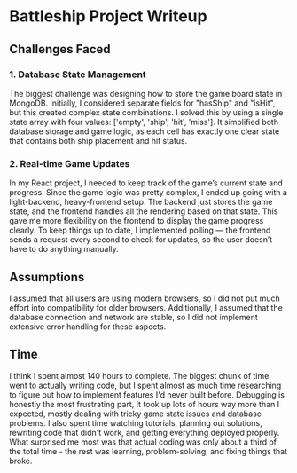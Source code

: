 # Battleship Project Writeup

## Challenges Faced

### 1. Database State Management
The biggest challenge was designing how to store the game board state in MongoDB. Initially, I considered separate fields for "hasShip" and "isHit", but this created complex state combinations. I solved this by using a single state array with four values: ['empty', 'ship', 'hit', 'miss']. It simplified both database storage and game logic, as each cell has exactly one clear state that contains both ship placement and hit status.

### 2. Real-time Game Updates
In my React project, I needed to keep track of the game’s current state and progress. Since the game logic was pretty complex, I ended up going with a light-backend, heavy-frontend setup. The backend just stores the game state, and the frontend handles all the rendering based on that state. This gave me more flexibility on the frontend to display the game progress clearly. To keep things up to date, I implemented polling — the frontend sends a request every second to check for updates, so the user doesn’t have to do anything manually.

## Assumptions
I assumed that all users are using modern browsers, so I did not put much effort into compatibility for older browsers. Additionally, I assumed that the database connection and network are stable, so I did not implement extensive error handling for these aspects.

## Time
I think I spent almost 140 hours to complete. The biggest chunk of time went to actually writing code, but I spent almost as much time researching to figure out how to implement features I'd never built before. Debugging is honestly the most frustrating part, It took up lots of hours way more than I expected, mostly dealing with tricky game state issues and database problems. I also spent time watching tutorials, planning out solutions, rewriting code that didn't work, and getting everything deployed properly. What surprised me most was that actual coding was only about a third of the total time - the rest was learning, problem-solving, and fixing things that broke. 
